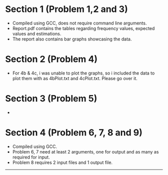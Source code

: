 # Section 1 (Problem 1,2 and 3)
* Compiled using GCC, does not require command line arguments.
* Report.pdf contains the tables regarding frequency values, expected values and estimations.
* The report also contains bar graphs showcasing the data.
# Section 2 (Problem 4)
* For 4b & 4c, i was unable to plot the graphs, so i included the data to plot them with as 4bPlot.txt and 4cPlot.txt. Please go over it.
# Section 3 (Problem 5)
*
# Section 4 (Problem 6, 7, 8 and 9)
* Compiled using GCC.
* Problem 6, 7 need at least 2 arguments, one for output and as many as required for input.
* Problem 8 requires 2 input files and 1 output file.
***